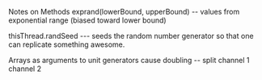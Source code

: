 Notes on Methods
exprand(lowerBound, upperBound) -- values from exponential range (biased toward lower bound)

thisThread.randSeed --- seeds the random number generator so that one can replicate something awesome.


Arrays as arguments to unit generators cause doubling -- split channel 1 channel 2